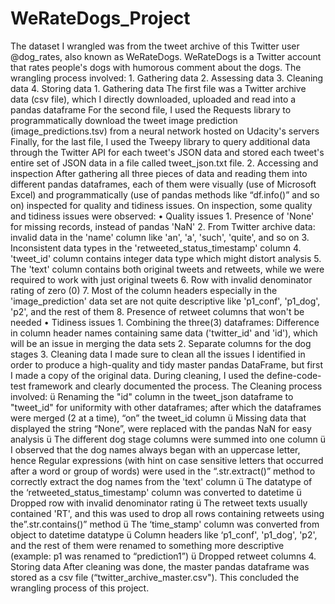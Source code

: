 # WeRateDogs_Project
The dataset I wrangled was from the tweet archive of this Twitter user @dog_rates, also known as WeRateDogs. WeRateDogs is a Twitter account that rates people's dogs with humorous comment about the dogs. The wrangling process involved: 1. Gathering data 2. Assessing data 3. Cleaning data 4. Storing data 1. Gathering data The first file was a Twitter archive data (csv file), which I directly downloaded, uploaded and read into a pandas dataframe For the second file, I used the Requests library to programmatically download the tweet image prediction (image_predictions.tsv) from a neural network hosted on Udacity's servers Finally, for the last file, I used the Tweepy library to query additional data through the Twitter API for each tweet's JSON data and stored each tweet's entire set of JSON data in a file called tweet_json.txt file. 2. Accessing and inspection After gathering all three pieces of data and reading them into different pandas dataframes, each of them were visually (use of Microsoft Excel) and programmatically (use of pandas methods like “df.info()” and so on) inspected for quality and tidiness issues. On inspection, some quality and tidiness issues were observed: • Quality issues 1. Presence of 'None' for missing records, instead of pandas 'NaN' 2. From Twitter archive data: invalid data in the 'name' column like 'an', 'a', 'such', 'quite', and so on 3. Inconsistent data types in the 'retweeted_status_timestamp' column 4. 'tweet_id' column contains integer data type which might distort analysis 5. The 'text' column contains both original tweets and retweets, while we were required to work with just original tweets 6. Row with invalid denominator rating of zero (0) 7. Most of the column headers especially in the 'image_prediction' data set are not quite descriptive like 'p1_conf', 'p1_dog', 'p2', and the rest of them 8. Presence of retweet columns that won't be needed • Tidiness issues 1. Combining the three(3) dataframes: Difference in column header names containing same data ('twitter_id' and 'id'), which will be an issue in merging the data sets 2. Separate columns for the dog stages 3. Cleaning data I made sure to clean all the issues I identified in order to produce a high-quality and tidy master pandas DataFrame, but first I made a copy of the original data. During cleaning, I used the define-code-test framework and clearly documented the process. The Cleaning process involved: ü Renaming the "id" column in the tweet_json dataframe to "tweet_id" for uniformity with other dataframes; after which the dataframes were merged (2 at a time), “on” the tweet_id column ü Missing data that displayed the string “None”, were replaced with the pandas NaN for easy analysis ü The different dog stage columns were summed into one column ü I observed that the dog names always began with an uppercase letter, hence Regular expressions (with hint on case sensitive letters that occurred after a word or group of words) were used in the “.str.extract()” method to correctly extract the dog names from the 'text' column ü The datatype of the ‘retweeted_status_timestamp' column was converted to datetime ü Dropped row with invalid denominator rating ü The retweet texts usually contained 'RT', and this was used to drop all rows containing retweets using the”.str.contains()” method ü The ‘time_stamp' column was converted from object to datetime datatype ü Column headers like ‘p1_conf', 'p1_dog', 'p2', and the rest of them were renamed to something more descriptive (example: p1 was renamed to “prediction1”) ü Dropped retweet columns 4. Storing data After cleaning was done, the master pandas dataframe was stored as a csv file (“twitter_archive_master.csv"). This concluded the wrangling process of this project.
